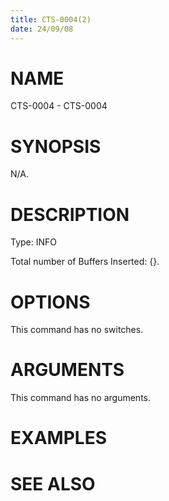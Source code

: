 ```yaml
---
title: CTS-0004(2)
date: 24/09/08
---
```


# NAME

CTS-0004 - CTS-0004

# SYNOPSIS

N/A.

# DESCRIPTION

Type: INFO

Total number of Buffers Inserted: {}.

# OPTIONS

This command has no switches.

# ARGUMENTS

This command has no arguments.

# EXAMPLES

# SEE ALSO
